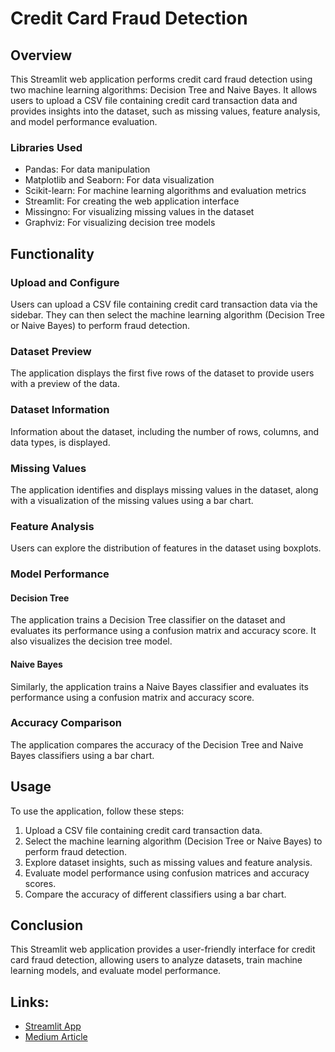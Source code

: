 # Credit Card Fraud Detection

## Overview

This Streamlit web application performs credit card fraud detection using two machine learning algorithms: Decision Tree and Naive Bayes. It allows users to upload a CSV file containing credit card transaction data and provides insights into the dataset, such as missing values, feature analysis, and model performance evaluation.

### Libraries Used

- Pandas: For data manipulation
- Matplotlib and Seaborn: For data visualization
- Scikit-learn: For machine learning algorithms and evaluation metrics
- Streamlit: For creating the web application interface
- Missingno: For visualizing missing values in the dataset
- Graphviz: For visualizing decision tree models

## Functionality

### Upload and Configure

Users can upload a CSV file containing credit card transaction data via the sidebar. They can then select the machine learning algorithm (Decision Tree or Naive Bayes) to perform fraud detection.

### Dataset Preview

The application displays the first five rows of the dataset to provide users with a preview of the data.

### Dataset Information

Information about the dataset, including the number of rows, columns, and data types, is displayed.

### Missing Values

The application identifies and displays missing values in the dataset, along with a visualization of the missing values using a bar chart.

### Feature Analysis

Users can explore the distribution of features in the dataset using boxplots.

### Model Performance

#### Decision Tree

The application trains a Decision Tree classifier on the dataset and evaluates its performance using a confusion matrix and accuracy score. It also visualizes the decision tree model.

#### Naive Bayes

Similarly, the application trains a Naive Bayes classifier and evaluates its performance using a confusion matrix and accuracy score.

### Accuracy Comparison

The application compares the accuracy of the Decision Tree and Naive Bayes classifiers using a bar chart.

## Usage

To use the application, follow these steps:

1. Upload a CSV file containing credit card transaction data.
2. Select the machine learning algorithm (Decision Tree or Naive Bayes) to perform fraud detection.
3. Explore dataset insights, such as missing values and feature analysis.
4. Evaluate model performance using confusion matrices and accuracy scores.
5. Compare the accuracy of different classifiers using a bar chart.

## Conclusion

This Streamlit web application provides a user-friendly interface for credit card fraud detection, allowing users to analyze datasets, train machine learning models, and evaluate model performance.

## Links:
- [Streamlit App](https://infosquad.streamlit.app/)
- [Medium Article](https://medium.com/@vikramkaruppannan6807/naive-bayesian-classifier-3dab356a5e58)

